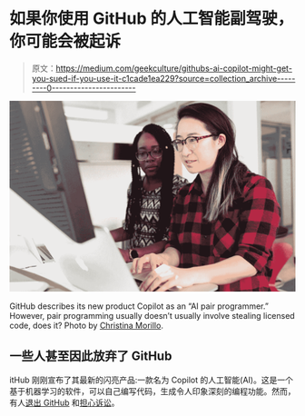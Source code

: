 # 如果你使用 GitHub 的人工智能副驾驶，你可能会被起诉

> 原文：<https://medium.com/geekculture/githubs-ai-copilot-might-get-you-sued-if-you-use-it-c1cade1ea229?source=collection_archive---------0----------------------->

![](img/a69047a0689cc8485d1e1ec520e29d04.png)

GitHub describes its new product Copilot as an “AI pair programmer.” However, pair programming usually doesn’t usually involve stealing licensed code, does it? Photo by [Christina Morillo](https://www.pexels.com/@divinetechygirl?utm_content=attributionCopyText&utm_medium=referral&utm_source=pexels).

## 一些人甚至因此放弃了 GitHub

itHub 刚刚宣布了其最新的闪亮产品:一款名为 Copilot 的人工智能(AI)。这是一个基于机器学习的软件，可以自己编写代码，生成令人印象深刻的编程功能。然而，有人[退出 GitHub](https://thelig.ht/abandoning-github/) 和[担心诉讼](https://news.ycombinator.com/item?id=27736650)。